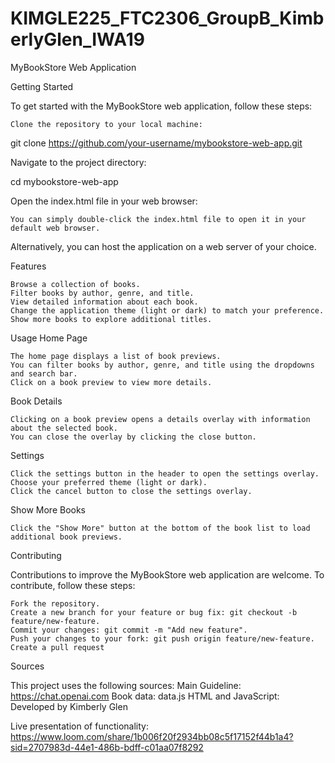 # KIMGLE225_FTC2306_GroupB_KimberlyGlen_IWA19
 
MyBookStore Web Application

Getting Started

To get started with the MyBookStore web application, follow these steps:

    Clone the repository to your local machine:

git clone https://github.com/your-username/mybookstore-web-app.git

Navigate to the project directory:

cd mybookstore-web-app

Open the index.html file in your web browser:

    You can simply double-click the index.html file to open it in your default web browser.

Alternatively, you can host the application on a web server of your choice.

Features

    Browse a collection of books.
    Filter books by author, genre, and title.
    View detailed information about each book.
    Change the application theme (light or dark) to match your preference.
    Show more books to explore additional titles.

Usage
Home Page

    The home page displays a list of book previews.
    You can filter books by author, genre, and title using the dropdowns and search bar.
    Click on a book preview to view more details.

Book Details

    Clicking on a book preview opens a details overlay with information about the selected book.
    You can close the overlay by clicking the close button.

Settings

    Click the settings button in the header to open the settings overlay.
    Choose your preferred theme (light or dark).
    Click the cancel button to close the settings overlay.

Show More Books

    Click the "Show More" button at the bottom of the book list to load additional book previews.


Contributing

Contributions to improve the MyBookStore web application are welcome. To contribute, follow these steps:

    Fork the repository.
    Create a new branch for your feature or bug fix: git checkout -b feature/new-feature.
    Commit your changes: git commit -m "Add new feature".
    Push your changes to your fork: git push origin feature/new-feature.
    Create a pull request

    
Sources

This project uses the following sources:
    Main Guideline: https://chat.openai.com
    Book data: data.js
    HTML and JavaScript: Developed by Kimberly Glen

Live presentation of functionality:
https://www.loom.com/share/1b006f20f2934bb08c5f17152f44b1a4?sid=2707983d-44e1-486b-bdff-c01aa07f8292

